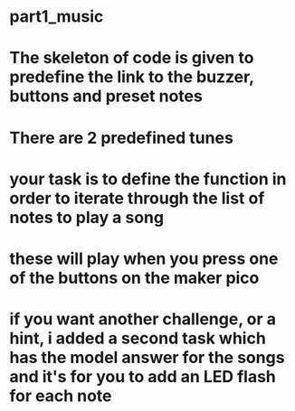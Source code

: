 # part1_music
# The skeleton of code is given to predefine the link to the buzzer, buttons and preset notes
# There are 2 predefined tunes
# your task is to define the function in order to iterate through the list of notes to play a song
# these will play when you press one of the buttons on the maker pico

# if you want another challenge, or a hint, i added a second task which has the model answer for the songs and it's for you to add an LED flash for each note
